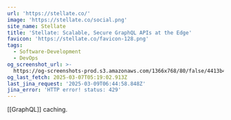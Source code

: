 ```yaml
---
url: 'https://stellate.co/'
image: 'https://stellate.co/social.png'
site_name: Stellate
title: 'Stellate: Scalable, Secure GraphQL APIs at the Edge'
favicon: 'https://stellate.co/favicon-128.png'
tags:
  - Software-Development
  - DevOps
og_screenshot_url: >-
  https://og-screenshots-prod.s3.amazonaws.com/1366x768/80/false/4413b431d2146b0765417533f6befe04dff2592ea483d1dfbdbb82f89c2ebb6b.jpeg
og_last_fetch: 2025-03-07T05:19:02.913Z
last_jina_request: '2025-03-09T06:44:58.848Z'
jina_error: 'HTTP error! status: 429'
---
```

[[GraphQL]] caching. 



